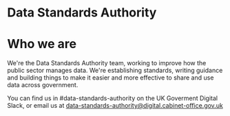 # Data Standards Authority

# Who we are
We're the Data Standards Authority team, working to improve how the public sector manages data. We're establishing standards, writing guidance and building things to make it easier and more effective to share and use data across government. 

You can find us in #data-standards-authority on the UK Goverment Digital Slack, or email us at data-standards-authority@digital.cabinet-office.gov.uk

